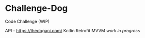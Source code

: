 # Challenge-Dog

Code Challenge (WIP)

API - https://thedogapi.com/
Kotlin
Retrofit
MVVM
*work in progress*
